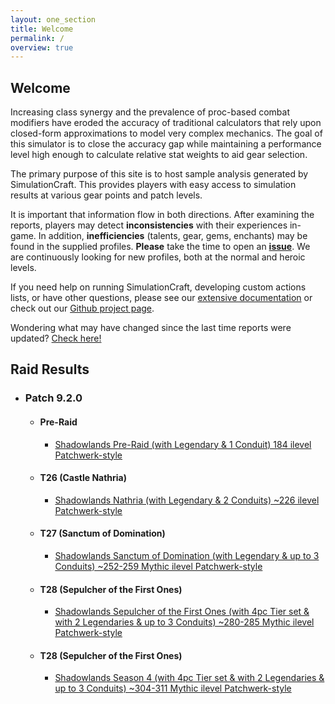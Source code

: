 ```yaml
---
layout: one_section
title: Welcome
permalink: /
overview: true
---
```

## Welcome

Increasing class synergy and the prevalence of proc-based combat modifiers have eroded the accuracy of traditional
calculators that rely upon closed-form approximations to model very complex mechanics. The goal of this simulator is
to close the accuracy gap while maintaining a performance level high enough to calculate relative stat weights to aid
gear selection.

The primary purpose of this site is to host sample analysis generated by SimulationCraft. This provides players with
easy access to simulation results at various gear points and patch levels.

It is important that information flow in both directions. After examining the reports, players may detect
**inconsistencies** with their experiences in-game. In addition, <b>inefficiencies</b> (talents, gear,
gems, enchants) may be found in the supplied profiles. <b>Please</b> take the time to open an
[**issue**](https://github.com/simulationcraft/simc/issues). We are continuously looking for new profiles,
both at the normal and heroic levels.

If you need help on running SimulationCraft, developing custom actions lists, or have other questions, please see our
[extensive documentation](https://github.com/simulationcraft/simc/wiki/StartersGuide) or check out our [Github project page](https://github.com/simulationcraft/simc).

Wondering what may have changed since the last time reports were updated? [Check here!](https://github.com/simulationcraft/simc/commits/bfa-dev)

<h2 class="toggle open">Raid Results</h2>
<div class="toggle-content">
  <ul>
    <li>
      <h3>Patch 9.2.0</h3>
      <ul>
        <li>
          <h4>Pre-Raid</h4>
          <ul>
            <li><a href="{{ site.url }}/reports/PR_Raid.html">Shadowlands Pre-Raid (with Legendary &amp; 1 Conduit) 184 ilevel Patchwerk-style</a></li>
          </ul>
        </li>
        <li>
          <h4>T26 (Castle Nathria)</h4>
          <ul>
            <li><a href="{{ site.url }}/reports/T26_Raid.html">Shadowlands Nathria (with Legendary &amp; 2 Conduits) ~226 ilevel Patchwerk-style</a></li>
          </ul>
        </li>
        <li>
          <h4>T27 (Sanctum of Domination)</h4>
          <ul>
            <li><a href="{{ site.url }}/reports/T27_Raid.html">Shadowlands Sanctum of Domination (with Legendary &amp; up to 3 Conduits) ~252-259 Mythic ilevel Patchwerk-style</a></li>
          </ul>
        </li>
        <li>
          <h4>T28 (Sepulcher of the First Ones)</h4>
          <ul>
            <li><a href="{{ site.url }}/reports/T28_Raid.html">Shadowlands Sepulcher of the First Ones (with 4pc Tier set &amp; with 2 Legendaries &amp; up to 3 Conduits) ~280-285 Mythic ilevel Patchwerk-style</a></li>
          </ul>
        </li>
        <li>
          <h4>T28 (Sepulcher of the First Ones)</h4>
          <ul>
            <li><a href="{{ site.url }}/reports/T28_5_Raid.html">Shadowlands Season 4 (with 4pc Tier set &amp; with 2 Legendaries &amp; up to 3 Conduits) ~304-311 Mythic ilevel Patchwerk-style</a></li>
          </ul>
        </li>
      </ul>
    </li>
  </ul>
</div>

